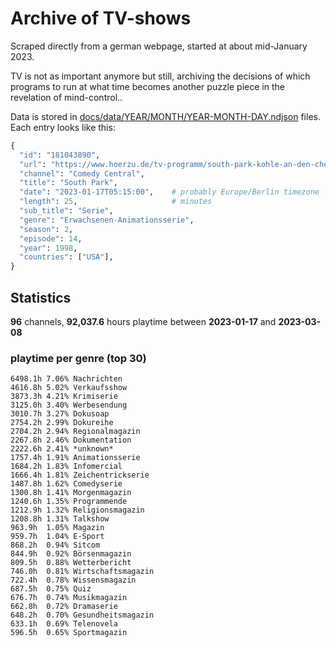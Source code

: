 # Archive of TV-shows

Scraped directly from a german webpage, started at about mid-January 2023.

TV is not as important anymore but still, archiving the decisions of which programs to run at what time
becomes another puzzle piece in the revelation of mind-control.. 

Data is stored in [docs/data/YEAR/MONTH/YEAR-MONTH-DAY.ndjson](docs/data/) files. 
Each entry looks like this:

```python
{
  "id": "181043890", 
  "url": "https://www.hoerzu.de/tv-programm/south-park-kohle-an-den-chefkoch/bid_181043890/", 
  "channel": "Comedy Central", 
  "title": "South Park", 
  "date": "2023-01-17T05:15:00",    # probably Europe/Berlin timezone 
  "length": 25,                     # minutes 
  "sub_title": "Serie", 
  "genre": "Erwachsenen-Animationsserie", 
  "season": 2, 
  "episode": 14, 
  "year": 1998, 
  "countries": ["USA"],
}
```

## Statistics

**96** channels, **92,037.6** hours playtime between **2023-01-17** and **2023-03-08**


### playtime per genre (top 30)

    6498.1h 7.06% Nachrichten
    4616.8h 5.02% Verkaufsshow
    3873.3h 4.21% Krimiserie
    3125.0h 3.40% Werbesendung
    3010.7h 3.27% Dokusoap
    2754.2h 2.99% Dokureihe
    2704.2h 2.94% Regionalmagazin
    2267.8h 2.46% Dokumentation
    2222.6h 2.41% *unknown*
    1757.4h 1.91% Animationsserie
    1684.2h 1.83% Infomercial
    1666.4h 1.81% Zeichentrickserie
    1487.8h 1.62% Comedyserie
    1300.8h 1.41% Morgenmagazin
    1240.6h 1.35% Programmende
    1212.9h 1.32% Religionsmagazin
    1208.8h 1.31% Talkshow
    963.9h  1.05% Magazin
    959.7h  1.04% E-Sport
    868.2h  0.94% Sitcom
    844.9h  0.92% Börsenmagazin
    809.5h  0.88% Wetterbericht
    746.0h  0.81% Wirtschaftsmagazin
    722.4h  0.78% Wissensmagazin
    687.5h  0.75% Quiz
    676.7h  0.74% Musikmagazin
    662.8h  0.72% Dramaserie
    648.2h  0.70% Gesundheitsmagazin
    633.1h  0.69% Telenovela
    596.5h  0.65% Sportmagazin
